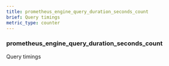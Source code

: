 ```yaml
---
title: prometheus_engine_query_duration_seconds_count
brief: Query timings
metric_type: counter
---
```

### prometheus_engine_query_duration_seconds_count

Query timings